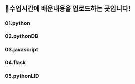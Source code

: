 ## 📖수업시간에 배운내용을 업로드하는 곳입니다!

### 01.python

### 02.pythonDB

### 03.javascript

### 04.flask

### 05.pythonLID
